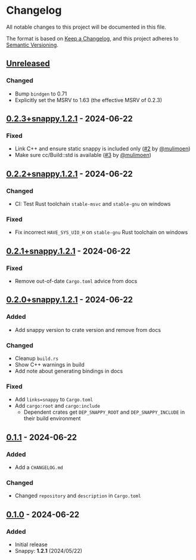 # Changelog

All notable changes to this project will be documented in this file.

The format is based on [Keep a Changelog](https://keepachangelog.com/en/1.1.0/),
and this project adheres to [Semantic Versioning](https://semver.org/spec/v2.0.0.html).

## [Unreleased]

### Changed
 - Bump `bindgen` to 0.71
 - Explicitly set the MSRV to 1.63 (the effective MSRV of 0.2.3)

## [0.2.3+snappy.1.2.1] - 2024-06-22

### Fixed
 - Link C++ and ensure static snappy is included only ([#2](https://github.com/LDeakin/rust_snappy_src/pull/2) by [@mulimoen])
 - Make sure cc/Build::std is available ([#3](https://github.com/LDeakin/rust_snappy_src/pull/3) by [@mulimoen])

## [0.2.2+snappy.1.2.1] - 2024-06-22

### Changed
 - CI: Test Rust toolchain `stable-msvc` and `stable-gnu` on windows

### Fixed
 - Fix incorrect `HAVE_SYS_UIO_H` on `stable-gnu` Rust toolchain on windows

## [0.2.1+snappy.1.2.1] - 2024-06-22

### Fixed
 - Remove out-of-date `Cargo.toml` advice from docs

## [0.2.0+snappy.1.2.1] - 2024-06-22

### Added
 - Add snappy version to crate version and remove from docs

### Changed
 - Cleanup `build.rs`
 - Show C++ warnings in build
 - Add note about generating bindings in docs

### Fixed
 - Add `links=snappy` to `Cargo.toml`
 - Add `cargo:root` and `cargo:include`
   - Dependent crates get `DEP_SNAPPY_ROOT` and `DEP_SNAPPY_INCLUDE` in their build environment

## [0.1.1] - 2024-06-22

### Added
 - Add a `CHANGELOG.md`

### Changed
 - Changed `repository` and `description` in `Cargo.toml`

## [0.1.0] - 2024-06-22

### Added
- Initial release
- Snappy: **1.2.1** (2024/05/22)

[unreleased]: https://github.com/LDeakin/rust_snappy_src/compare/v0.2.3+snappy.1.2.1...HEAD
[0.2.3+snappy.1.2.1]: https://github.com/LDeakin/rust_snappy_src/releases/tag/v0.2.3+snappy.1.2.1
[0.2.2+snappy.1.2.1]: https://github.com/LDeakin/rust_snappy_src/releases/tag/v0.2.2+snappy.1.2.1
[0.2.1+snappy.1.2.1]: https://github.com/LDeakin/rust_snappy_src/releases/tag/v0.2.1+snappy.1.2.1
[0.2.0+snappy.1.2.1]: https://github.com/LDeakin/rust_snappy_src/releases/tag/v0.2.0+snappy.1.2.1
[0.1.1]: https://github.com/LDeakin/rust_snappy_src/releases/tag/v0.1.1
[0.1.0]: https://github.com/LDeakin/rust_snappy_src/releases/tag/v0.1.0

[@mulimoen]: https://github.com/mulimoen
